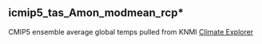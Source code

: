 
## icmip5_tas_Amon_modmean_rcp*
CMIP5 ensemble average global temps pulled from KNMI [Climate Explorer](https://climexp.knmi.nl/selectfield_cmip5.cgi?id=someone@somewhere)
